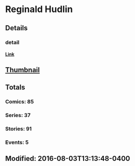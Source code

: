 # Reginald  Hudlin 
## Details
### detail
#### [Link](http://marvel.com/comics/creators/521/reginald_hudlin?utm_campaign=apiRef&utm_source=225578a89fc76f3d20fbffda5d17a88d)
## [Thumbnail](http://i.annihil.us/u/prod/marvel/i/mg/9/d0/4bb4e44e9726f.jpg)
## Totals
### Comics: 85
### Series: 37
### Stories: 91
### Events: 5
## Modified: 2016-08-03T13:13:48-0400